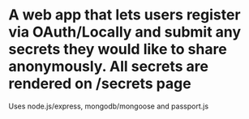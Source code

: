 # A web app that lets users register via OAuth/Locally and submit any secrets they would like to share anonymously. All secrets are rendered on /secrets page
Uses node.js/express, mongodb/mongoose and passport.js
